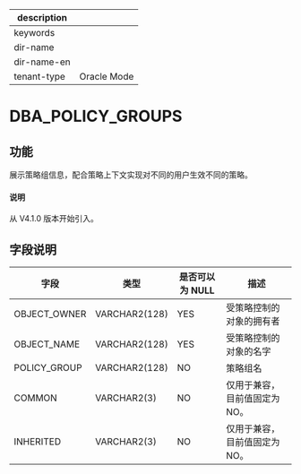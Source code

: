 |description||
|---|---|
|keywords||
|dir-name||
|dir-name-en||
|tenant-type|Oracle Mode|

# DBA_POLICY_GROUPS

## 功能

展示策略组信息，配合策略上下文实现对不同的用户生效不同的策略。

<main id="notice" type='explain'>
  <h4>说明</h4>
  <p>从 V4.1.0 版本开始引入。</p>
</main>

## 字段说明

| 字段 | 类型 | 是否可以为 NULL | 描述 |
| --- | --- | --- | --- |
| OBJECT_OWNER | VARCHAR2(128) | YES | 受策略控制的对象的拥有者 |
| OBJECT_NAME | VARCHAR2(128) | YES | 受策略控制的对象的名字 |
| POLICY_GROUP | VARCHAR2(128) | NO | 策略组名 |
| COMMON | VARCHAR2(3) | NO | 仅用于兼容，目前值固定为 NO。 |
| INHERITED | VARCHAR2(3) | NO | 仅用于兼容，目前值固定为 NO。 |
